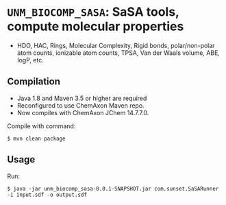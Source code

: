# `UNM_BIOCOMP_SASA`: SaSA tools, compute molecular properties

* HDO, HAC, Rings, Molecular Complexity, Rigid bonds, polar/non-polar atom counts, ionizable atom counts, TPSA, Van der Waals volume, ABE, logP, etc.

## Compilation

* Java 1.8 and Maven 3.5 or higher are required
* Reconfigured to use ChemAxon Maven repo.
* Now compiles with ChemAxon JChem 14.7.7.0.

Compile with command:
```
$ mvn clean package
```

## Usage

Run:
```
$ java -jar unm_biocomp_sasa-0.0.1-SNAPSHOT.jar com.sunset.SaSARunner -i input.sdf -o output.sdf
```

